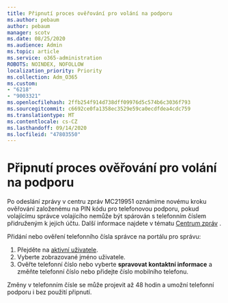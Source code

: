 ```yaml
---
title: Připnutí proces ověřování pro volání na podporu
ms.author: pebaum
author: pebaum
manager: scotv
ms.date: 08/25/2020
ms.audience: Admin
ms.topic: article
ms.service: o365-administration
ROBOTS: NOINDEX, NOFOLLOW
localization_priority: Priority
ms.collection: Adm_O365
ms.custom:
- "6218"
- "9003321"
ms.openlocfilehash: 2ffb254f914d738dff09976d5c574b6c3036f793
ms.sourcegitcommit: c6692ce0fa1358ec3529e59ca0ecdfdea4cdc759
ms.translationtype: MT
ms.contentlocale: cs-CZ
ms.lasthandoff: 09/14/2020
ms.locfileid: "47803550"
---
```

# <a name="pin-based-verification-process-for-support-callers"></a>Připnutí proces ověřování pro volání na podporu

Po odeslání zprávy v centru zpráv MC219951 oznámíme novému kroku ověřování založenému na PIN kódu pro telefonovou podporu, pokud volajícímu správce volajícího nemůže být spárován s telefonním číslem přidruženým k jejich účtu. Další informace najdete v tématu [Centrum zpráv](https://admin.microsoft.com/AdminPortal/Home#/MessageCenter) . 

Přidání nebo ověření telefonního čísla správce na portálu pro správu:  

1. Přejděte na [aktivní uživatele](https://admin.microsoft.com/AdminPortal/Home#/users).
2. Vyberte zobrazované jméno uživatele.
3. Ověřte telefonní číslo nebo vyberte **spravovat kontaktní informace** a změňte telefonní číslo nebo přidejte číslo mobilního telefonu.     

Změny v telefonním čísle se může projevit až 48 hodin a umožní telefonní podporu i bez použití připnutí.